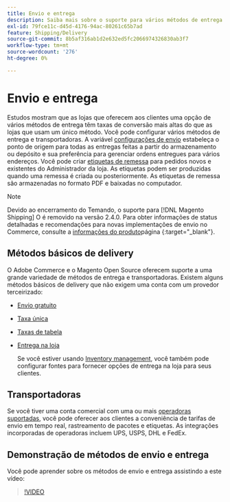 ```yaml
---
title: Envio e entrega
description: Saiba mais sobre o suporte para vários métodos de entrega e transportadoras que você pode oferecer aos seus clientes.
exl-id: 79fce11c-d45d-4176-94ac-80261c65b7ad
feature: Shipping/Delivery
source-git-commit: 8b5af316ab1d2e632ed5fc2066974326830ab3f7
workflow-type: tm+mt
source-wordcount: '276'
ht-degree: 0%

---
```


# Envio e entrega

Estudos mostram que as lojas que oferecem aos clientes uma opção de vários métodos de entrega têm taxas de conversão mais altas do que as lojas que usam um único método. Você pode configurar vários métodos de entrega e transportadoras. A variável [configurações de envio](shipping-settings.md) estabeleça o ponto de origem para todas as entregas feitas a partir do armazenamento ou depósito e sua preferência para gerenciar ordens entregues para vários endereços. Você pode criar [etiquetas de remessa](shipping-labels.md) para pedidos novos e existentes do Administrador da loja. As etiquetas podem ser produzidas quando uma remessa é criada ou posteriormente. As etiquetas de remessa são armazenadas no formato PDF e baixadas no computador.

>[!NOTE]
>
>Devido ao encerramento do Temando, o suporte para [!DNL Magento Shipping] O é removido na versão 2.4.0. Para obter informações de status detalhadas e recomendações para novas implementações de envio no Commerce, consulte a [informações do produto](https://business.adobe.com/products/magento/shipping.html)página {:target=&quot;_blank&quot;}.

## Métodos básicos de delivery

O Adobe Commerce e o Magento Open Source oferecem suporte a uma grande variedade de métodos de entrega e transportadoras. Existem alguns métodos básicos de delivery que não exigem uma conta com um provedor terceirizado:

* [Envio gratuito](shipping-free.md)

* [Taxa única](shipping-flat-rate.md)

* [Taxas de tabela](shipping-table-rate.md)

* [Entrega na loja](shipping-in-store-delivery.md)

  Se você estiver usando [Inventory management](../inventory-management/introduction.md), você também pode configurar fontes para fornecer opções de entrega na loja para seus clientes.

## Transportadoras

Se você tiver uma conta comercial com uma ou mais [operadoras suportadas](carriers.md), você pode oferecer aos clientes a conveniência de tarifas de envio em tempo real, rastreamento de pacotes e etiquetas. As integrações incorporadas de operadoras incluem UPS, USPS, DHL e FedEx.

## Demonstração de métodos de envio e entrega

Você pode aprender sobre os métodos de envio e entrega assistindo a este vídeo:

>[!VIDEO](https://video.tv.adobe.com/v/343658/?quality=12)
